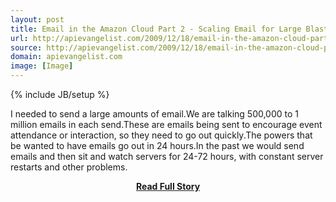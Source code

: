 ```yaml
---
layout: post
title: Email in the Amazon Cloud Part 2 - Scaling Email for Large Blasts
url: http://apievangelist.com/2009/12/18/email-in-the-amazon-cloud-part-2-scaling-email-for-large-blasts/
source: http://apievangelist.com/2009/12/18/email-in-the-amazon-cloud-part-2-scaling-email-for-large-blasts/
domain: apievangelist.com
image: [Image]
---
```

{% include JB/setup %}<p>I needed to send a large amounts of email.We are talking 500,000 to 1 million emails in each send.These are emails being sent to encourage event attendance or interaction, so they need to go out quickly.The powers that be wanted to have emails go out in 24 hours.In the past we would send emails and then sit and watch servers for 24-72 hours, with constant server restarts and other problems.</p>
<center><p><a href="http://apievangelist.com/2009/12/18/email-in-the-amazon-cloud-part-2-scaling-email-for-large-blasts/" style='padding:25px; font-sze:18px; font-weight: bold;'>Read Full Story</a></p></center>
